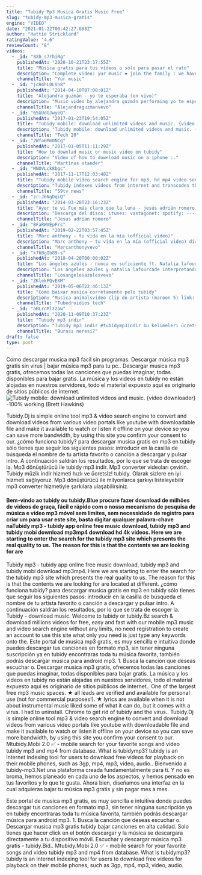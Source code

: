 ```yaml
---
title: "Tubidy Mp3 Musica Gratis Music Free"
slug: "tubidy-mp3-musica-gratis"
engine: "VIDEO"
date: "2021-01-22T00:42:27.688Z"
author: "Hattie Strickland"
ratingValue: "4.6"
reviewCount: "8"
videos:
  - _id: "8Xh_s7rhiRg"
    publishedAt: "2020-10-21T23:37:55Z"
    title: "Música gratis para tus vídeos o sólo para pasar el rato"
    description: "Complete video: yur music ❤️ join the family : we have a collection of royalty free music,"
    channelTitle: "Yur music"
  - _id: "jcH4hL0LVn8"
    publishedAt: "2014-04-10T07:00:01Z"
    title: "Alejandra guzmán - yo te esperaba (en vivo)"
    description: "Music video by alejandra guzmán performing yo te esperaba. (c) 2013 sony music entertainment méxico, s.A. De c.V. Descarga la guzmán en primera fila"
    channelTitle: "Alejandraguzmanvevo"
  - _id: "6SGUdGJwyeQ"
    publishedAt: "2017-01-23T19:54:05Z"
    title: "Tubidy mobile: download unlimited videos and music. {video downloader} -100% working"
    description: "Tubidy mobile: download unlimited videos and music. {video downloader} -100% working. To download unlimited music videos and favorite songs for free."
    channelTitle: "Tech 20"
  - _id: "2Wfo6Mm0NCg"
    publishedAt: "2017-01-05T11:11:29Z"
    title: "How to downlad music or music video on tubidy"
    description: "Video of how to download music on a iphone :."
    channelTitle: "Martinus stander"
  - _id: "MNOVLck8bgc"
    publishedAt: "2017-11-17T12:03:48Z"
    title: "Tubidy mobile video search engine for mp3, hd mp4 video songs"
    description: "Tubidy indexes videos from internet and transcodes them to be played on your mobile phone."
    channelTitle: "S9tv news"
  - _id: "zr-J6NgDqiQ"
    publishedAt: "2014-03-28T23:16:23Z"
    title: "Ayer te vi Fue más claro que la luna - jesús adrián romero - dvd completo"
    description: "Descarga del disco: itunes: vastagonet: spotify: --------"
    channelTitle: "Jesus adrian romero"
  - _id: "BFaRWXEpFrs"
    publishedAt: "2019-02-22T03:57:45Z"
    title: "Marc anthony - tu vida en la mía (official video)"
    description: "Marc anthony – tu vida en la mía (official video) director: santiago salviche productor: carla johnson casa productora: triple seven productions música"
    channelTitle: "Marcanthonyvevo"
  - _id: "k76BgIb89-s"
    publishedAt: "2018-04-20T00:00:02Z"
    title: "Los ángeles azules - nunca es suficiente ft. Natalia lafourcade (live)"
    description: "Los ángeles azules y natalia lafourcade interpretando nunca es suficiente desde puerto progreso, yucatán, méxico. “natalia lafourcade” aparece"
    channelTitle: "Losangelesazulesvevo"
  - _id: "ZKlekPQvEXM"
    publishedAt: "2019-05-06T22:46:13Z"
    title: "Como baixar musica corretamente pelo tubidy"
    description: "Musica animalsvideo clip do artista (maroon 5) link: minhas redes sociais"
    channelTitle: "Tubedroidios tech"
  - _id: "aBLrcMlzzow"
    publishedAt: "2020-11-09T10:37:23Z"
    title: "Tubidy mp3 indir"
    description: "Tubidy mp3 indir #tubidymp3indir bu kelimeleri ücretsiz takip et tubidy mp3 indir dur, tubidy mp3 indir ücretsiz,tubidy mp3 indirici"
    channelTitle: "Burası neresi?"
draft: false
type: post
---
```


Como descargar musica mp3 facil sin programas. Descargar música mp3 gratis sin virus | bajar música mp3 para tu pc.. Descargar musica mp3 gratis, ofrecemos todas las canciones que puedas imaginar, todas disponibles para bajar gratis. La música y los videos en tubidy no están alojadas en nuestros servidores, todo el material expuesto aquí es originario de sitios públicos de internet.
![Tubidy mobile: download unlimited videos and music. {video downloader} -100% working (Brett Hawkins)](https://i.ytimg.com/vi/6SGUdGJwyeQ/hqdefault.jpg "Tubidy mobile: download unlimited videos and music. {video downloader} -100% working (Eleanor Guzman)")

Tubidy.Dj is simple online tool mp3 &amp; video search engine to convert and download videos from various video portals like youtube with downloadable file and make it available to watch or listen it offline on your device so you can save more bandwidth, by using this site you confirm your consent to our. ¿cómo funciona tubidy? para descargar musica gratis en mp3 en tubidy sólo tienes que seguir los siguientes pasos: introducir en la casilla de búsqueda el nombre de tu artista favorito o canción a descargar y pulsar intro. A continuación saldrán los resultados, por lo que se trata de escoger la. Mp3 dönüştürücü ile tubidy mp3 indir. Mp3 converter videoları çevirin. Tubidy müzik indir hizmeti hızlı ve ücretsiz! tubidy. Olarak sizlere en iyi hizmeti sağlıyoruz. Mp3 dönüştürücü ile milyonlarca şarkıyı listeleyebilir mp3 converter hizmetiyle şarkılara ulaşabilirsiniz.
<!--inArticleAds-->

<!--galleryOne-->

#### Bem-vindo ao tubidy ou tubidy.Blue procure fazer download de milhões de videos de graça, fácil e rápido com o nosso mecanismo de pesquisa de música e vídeo mp3 móvel sem limites, sem necessidade de registro para criar um para usar este site, basta digitar qualquer palavra-chave naTubidy mp3 - tubidy app online free music download, tubidy mp3 and tubidy mobi download mp3mp4 download hd 4k videos. Here we are starting to enter the search for the tubidy mp3 site which presents the real quality to us. The reason for this is that the contents we are looking for are
<!--inArticleAds-->

<!--galleryTwo-->

Tubidy mp3 - tubidy app online free music download, tubidy mp3 and tubidy mobi download mp3mp4. Here we are starting to enter the search for the tubidy mp3 site which presents the real quality to us. The reason for this is that the contents we are looking for are located at different. ¿cómo funciona tubidy? para descargar musica gratis en mp3 en tubidy sólo tienes que seguir los siguientes pasos: introducir en la casilla de búsqueda el nombre de tu artista favorito o canción a descargar y pulsar intro. A continuación saldrán los resultados, por lo que se trata de escoger la. Tubidy - download music. Welcome to tubidy or tubidy.Bz search &amp; download millions videos for free, easy and fast with our mobile mp3 music and video search engine without any limits, no need registration to create an account to use this site what only you need is just type any keywords onto the. Este portal de musica mp3 gratis, es muy sencilla e intuitiva donde puedes descargar tus canciones en formato mp3, sin tener ninguna suscripción ya en tubidy encontraras toda tu música favorita, también podrás descargar música para android mp3. 1. Busca la canción que deseas escuchar o. Descargar musica mp3 gratis, ofrecemos todas las canciones que puedas imaginar, todas disponibles para bajar gratis. La música y los videos en tubidy no están alojadas en nuestros servidores, todo el material expuesto aquí es originario de sitios públicos de internet.. One of the largest free mp3 music spaces. ★ all leads are verified and available for personal use (not for commercial purposes!). ★ lyrics are available when it is not about instrumental music liked some of what it can do, but it comes with a virus. I had to uninstall. Chrome to get rid of tubidy and the virus.. Tubidy.Dj is simple online tool mp3 &amp; video search engine to convert and download videos from various video portals like youtube with downloadable file and make it available to watch or listen it offline on your device so you can save more bandwidth, by using this site you confirm your consent to our. Mtubidy.Mobi 2.0 ✅ - mobile search for your favorite songs and video tubidy mp3 and mp4 from database. What is tubidymp3? tubidy is an internet indexing tool for users to download free videos for playback on their mobile phones, such as 3gp, mp4, mp3, video, audio.. Bienvenido a tubidy-mp3.Net una plataforma creada fundamentalmente para ti. Y no es broma, hemos planeado en cada uno de los aspectos, y hemos pensado en tus favoritos y lo que te gusta. Ahora bien, diseñamos una interfaz en la cual adquieras bajar tu música mp3 gratis y sin pagar mes a mes.
<!--galleryThree-->

Este portal de musica mp3 gratis, es muy sencilla e intuitiva donde puedes descargar tus canciones en formato mp3, sin tener ninguna suscripción ya en tubidy encontraras toda tu música favorita, también podrás descargar música para android mp3. 1. Busca la canción que deseas escuchar o. Descargar musica mp3 gratis tubidy bajar canciones en alta calidad. Solo tienes que hacer click en el botón descargar y la música se descargara directamente a tu dispositivo móvil. Escuchar y descargar música mp3 gratis - tubidy.Bid.. Mtubidy.Mobi 2.0 ✅ - mobile search for your favorite songs and video tubidy mp3 and mp4 from database. What is tubidymp3? tubidy is an internet indexing tool for users to download free videos for playback on their mobile phones, such as 3gp, mp4, mp3, video, audio.